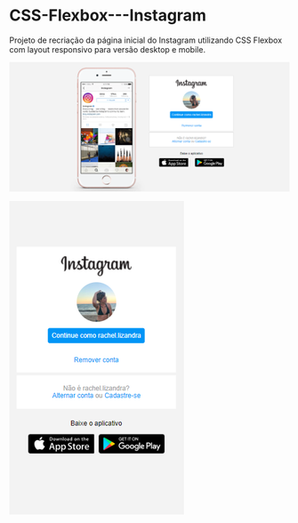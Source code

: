 # CSS-Flexbox---Instagram
Projeto de recriação da página inicial do Instagram utilizando CSS Flexbox com layout responsivo para versão desktop e mobile.

<a href="https://rachellizandra.github.io/CSS-Flexbox---Instagram/" target="_blank"><img src="./Capturar3.PNG"></a>

<a href="https://rachellizandra.github.io/CSS-Flexbox---Instagram/" target="_blank"><img src="./capturar4.png"></a>
